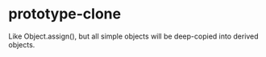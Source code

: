 # prototype-clone
Like Object.assign(), but all simple objects will be deep-copied into derived objects.
